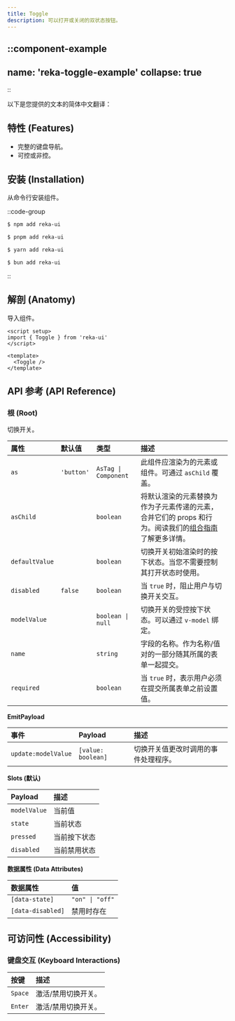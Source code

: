 ```yaml
---
title: Toggle
description: 可以打开或关闭的双状态按钮。
---
```


::component-example
---
name: 'reka-toggle-example'
collapse: true
---
::

以下是您提供的文本的简体中文翻译：

## 特性 (Features)

* 完整的键盘导航。
* 可控或非控。

## 安装 (Installation)

从命令行安装组件。

::code-group
```bash [npm]
$ npm add reka-ui
```
```bash [pnpm]
$ pnpm add reka-ui
```
```bash [yarn]
$ yarn add reka-ui
```
```bash [bun]
$ bun add reka-ui
```
::

## 解剖 (Anatomy)

导入组件。

```vue
<script setup>
import { Toggle } from 'reka-ui'
</script>

<template>
  <Toggle />
</template>
```

## API 参考 (API Reference)

### 根 (Root)

切换开关。

| 属性         | 默认值   | 类型                 | 描述                                                                |
| :----------- | :------- | :------------------- | :------------------------------------------------------------------ |
| `as`         | `'button'` | `AsTag \| Component` | 此组件应渲染为的元素或组件。可通过 `asChild` 覆盖。                 |
| `asChild`    |          | `boolean`            | 将默认渲染的元素替换为作为子元素传递的元素，合并它们的 props 和行为。阅读我们的[组合指南](https://www.google.com/search?q=https://reka-ui.dev/guides/composition)了解更多详情。 |
| `defaultValue` |          | `boolean`            | 切换开关初始渲染时的按下状态。当您不需要控制其打开状态时使用。      |
| `disabled`   | `false`  | `boolean`            | 当 `true` 时，阻止用户与切换开关交互。                              |
| `modelValue` |          | `boolean \| null`    | 切换开关的受控按下状态。可以通过 `v-model` 绑定。                   |
| `name`       |          | `string`             | 字段的名称。作为名称/值对的一部分随其所属的表单一起提交。           |
| `required`   |          | `boolean`            | 当 `true` 时，表示用户必须在提交所属表单之前设置值。                |

**EmitPayload**

| 事件             | Payload       | 描述                 |
| :--------------- | :------------ | :------------------- |
| `update:modelValue` | `[value: boolean]` | 切换开关值更改时调用的事件处理程序。 |

**Slots (默认)**

| Payload     | 描述           |
| :---------- | :------------- |
| `modelValue` | 当前值         |
| `state`     | 当前状态       |
| `pressed`   | 当前按下状态   |
| `disabled`  | 当前禁用状态   |

**数据属性 (Data Attributes)**

| 数据属性        | 值               |
| :-------------- | :--------------- |
| `[data-state]`  | `"on" \| "off"`    |
| `[data-disabled]` | 禁用时存在       |

## 可访问性 (Accessibility)

### 键盘交互 (Keyboard Interactions)

| 按键  | 描述           |
| :---- | :------------- |
| `Space` | 激活/禁用切换开关。 |
| `Enter` | 激活/禁用切换开关。 |
